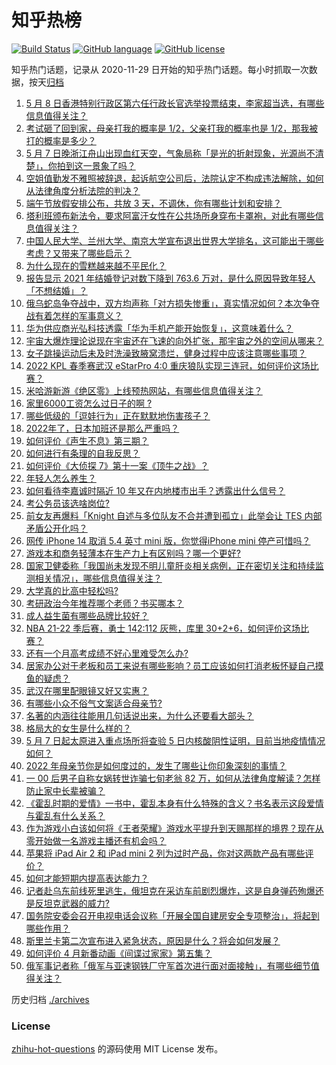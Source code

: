 # 知乎热榜
[![Build Status](https://github.com/ToWeLong/zhihu-hot-questions/workflows/CI/badge.svg)](https://github.com/ToWeLong/zhihu-hot-questions/actions)
[![GitHub language](https://img.shields.io/badge/language-golang-orange.svg)](https://golang.org/)
[![GitHub license](https://img.shields.io/github/license/ToWeLong/zhihu-hot-questions)](https://github.com/ToWeLong/zhihu-hot-questions/blob/main/LICENSE)

知乎热门话题，记录从 2020-11-29 日开始的知乎热门话题。每小时抓取一次数据，按天[归档](./archives)

<!-- BEGIN -->

1. [5 月 8 日香港特别行政区第六任行政长官选举投票结束，李家超当选，有哪些信息值得关注？](https://www.zhihu.com/question/531825987)
1. [考试砸了回到家，母亲打我的概率是 1/2，父亲打我的概率也是 1/2，那我被打的概率是多少？](https://www.zhihu.com/question/441647108)
1. [5 月 7 日晚浙江舟山出现血红天空，气象局称「是光的折射现象，光源尚不清楚」，你拍到这一景象了吗？](https://www.zhihu.com/question/531833408)
1. [空姐值勤发不雅照被辞退，起诉航空公司后，法院认定不构成违法解除，如何从法律角度分析法院的判决？](https://www.zhihu.com/question/530941844)
1. [端午节放假安排公布，共放 3 天，不调休，你有哪些计划和安排？](https://www.zhihu.com/question/531841477)
1. [塔利班颁布新法令，要求阿富汗女性在公共场所身穿布卡罩袍，对此有哪些信息值得关注？](https://www.zhihu.com/question/531788024)
1. [中国人民大学、兰州大学、南京大学宣布退出世界大学排名，这可能出于哪些考虑？又带来了哪些启示？](https://www.zhihu.com/question/531781676)
1. [为什么现在的雪糕越来越不平民化？](https://www.zhihu.com/question/518689051)
1. [报告显示 2021 年结婚登记对数下降到 763.6 万对，是什么原因导致年轻人「不想结婚」？](https://www.zhihu.com/question/531824393)
1. [俄乌蛇岛争夺战中，双方均声称「对方损失惨重」，真实情况如何？本次争夺战有着怎样的军事意义？](https://www.zhihu.com/question/531866568)
1. [华为供应商光弘科技透露「华为手机产能开始恢复」，这意味着什么？](https://www.zhihu.com/question/531645316)
1. [宇宙大爆炸理论说现在宇宙还在飞速的向外扩张，那宇宙之外的空间从哪来？](https://www.zhihu.com/question/520355702)
1. [女子跳操运动后未及时洗澡致腋窝溃烂，健身过程中应该注意哪些事项？](https://www.zhihu.com/question/531826766)
1. [2022 KPL 春季赛武汉 eStarPro 4:0 重庆狼队实现三连冠，如何评价这场比赛？](https://www.zhihu.com/question/531880778)
1. [米哈游新游《绝区零》上线预热网站，有哪些信息值得关注？](https://www.zhihu.com/question/531845710)
1. [家里6000工资怎么过日子的啊 ?](https://www.zhihu.com/question/525471376)
1. [哪些低级的「逗娃行为」正在默默地伤害孩子？](https://www.zhihu.com/question/488174132)
1. [2022年了，日本加班还是那么严重吗？](https://www.zhihu.com/question/530157617)
1. [如何评价《声生不息》第三期？](https://www.zhihu.com/question/531843124)
1. [如何进行有条理的自我反思？](https://www.zhihu.com/question/25668004)
1. [如何评价《大侦探 7》第十一案《顶牛之战》？](https://www.zhihu.com/question/531432022)
1. [年轻人怎么养生？](https://www.zhihu.com/question/27859026)
1. [如何看待李嘉诚时隔近 10 年又在内地楼市出手？透露出什么信号？](https://www.zhihu.com/question/531759653)
1. [考公务员该选啥岗位?](https://www.zhihu.com/question/528808363)
1. [前女友再爆料「Knight 自述与多位队友不合并遭到孤立」此举会让 TES 内部矛盾公开化吗？](https://www.zhihu.com/question/531825889)
1. [网传 iPhone 14 取消 5.4 英寸 mini 版，你觉得iPhone mini 停产可惜吗？](https://www.zhihu.com/question/531720654)
1. [游戏本和商务轻薄本在生产力上有区别吗？哪一个更好?](https://www.zhihu.com/question/531498662)
1. [国家卫健委称「我国尚未发现不明儿童肝炎相关病例，正在密切关注和持续监测相关情况」，哪些信息值得关注？](https://www.zhihu.com/question/531774041)
1. [大学真的比高中轻松吗?](https://www.zhihu.com/question/530774078)
1. [考研政治今年推荐哪个老师？书买哪本？](https://www.zhihu.com/question/529500819)
1. [成人益生菌有哪些品牌比较好？](https://www.zhihu.com/question/270829172)
1. [NBA 21-22 季后赛，勇士 142:112 灰熊，库里 30+2+6，如何评价这场比赛？](https://www.zhihu.com/question/531838108)
1. [还有一个月高考成绩不好心里难受怎么办?](https://www.zhihu.com/question/531847685)
1. [居家办公对于老板和员工来说有哪些影响？员工应该如何打消老板怀疑自己摸鱼的疑虑？](https://www.zhihu.com/question/531619235)
1. [武汉在哪里配眼镜又好又实惠？](https://www.zhihu.com/question/52086044)
1. [有哪些小众不俗气文案适合母亲节?](https://www.zhihu.com/question/531465323)
1. [名著的内涵往往能用几句话说出来，为什么还要看大部头？](https://www.zhihu.com/question/527889243)
1. [格局大的女生是什么样的？](https://www.zhihu.com/question/275536584)
1. [5 月 7 日起太原进入重点场所将查验 5 日内核酸阴性证明，目前当地疫情情况如何？](https://www.zhihu.com/question/531755175)
1. [2022 年母亲节你是如何度过的，发生了哪些让你印象深刻的事情？](https://www.zhihu.com/question/531781338)
1. [一 00 后男子自称女娲转世诈骗七旬老翁 82 万，如何从法律角度解读？怎样防止家中长辈被骗？](https://www.zhihu.com/question/531670392)
1. [《霍乱时期的爱情》一书中，霍乱本身有什么特殊的含义？书名表示这段爱情与霍乱有什么关系？](https://www.zhihu.com/question/22519542)
1. [作为游戏小白该如何将《王者荣耀》游戏水平提升到天赐那样的境界？现在从零开始做一名游戏主播还有机会吗？](https://www.zhihu.com/question/531787624)
1. [苹果将 iPad Air 2 和 iPad mini 2 列为过时产品，你对这两款产品有哪些评价？](https://www.zhihu.com/question/531286041)
1. [如何才能短期内提高表达能力？](https://www.zhihu.com/question/519900171)
1. [记者赴乌东前线死里逃生，俄坦克在采访车前剧烈爆炸，这是自身弹药殉爆还是反坦克武器的威力?](https://www.zhihu.com/question/531755762)
1. [国务院安委会召开电视电话会议称「开展全国自建房安全专项整治」，将起到哪些作用？](https://www.zhihu.com/question/531779450)
1. [斯里兰卡第二次宣布进入紧急状态，原因是什么？将会如何发展？](https://www.zhihu.com/question/531736383)
1. [如何评价 4 月新番动画《间谍过家家》第五集？](https://www.zhihu.com/question/531775772)
1. [俄军事记者称「俄军与亚速钢铁厂守军首次进行面对面接触」，有哪些细节值得关注？](https://www.zhihu.com/question/531788732)

<!-- END -->

历史归档 [./archives](./archives)


### License
[zhihu-hot-questions](https://github.com/towelong/zhihu-hot-questions) 的源码使用 MIT License 发布。